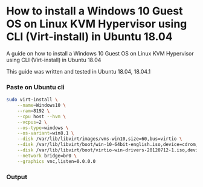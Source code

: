 # How to install a Windows 10 Guest OS on Linux KVM Hypervisor using CLI (Virt-install) in Ubuntu 18.04

A guide on how to install a Windows 10 Guest OS on Linux KVM Hypervisor using CLI (Virt-install) in Ubuntu 18.04

This guide was written and tested in Ubuntu 18.04, 18.04.1


### Paste on Ubuntu cli

```bash
sudo virt-install \
    --name=Windows10 \
    --ram=8192 \
    --cpu host --hvm \
    --vcpus=2 \
    --os-type=windows \
    --os-variant=win8.1 \
    --disk /var/lib/libvirt/images/vms-win10,size=60,bus=virtio \
    --disk /var/lib/libvirt/boot/win-10-64bit-english.iso,device=cdrom,bus=ide \
    --disk /var/lib/libvirt/boot/virtio-win-drivers-20120712-1.iso,device=cdrom,bus=ide \
    --network bridge=br0 \
    --graphics vnc,listen=0.0.0.0
```

### Output


